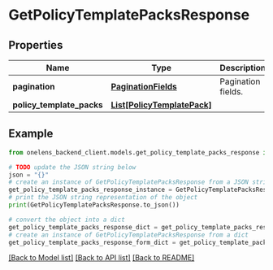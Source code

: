 # GetPolicyTemplatePacksResponse


## Properties

Name | Type | Description | Notes
------------ | ------------- | ------------- | -------------
**pagination** | [**PaginationFields**](PaginationFields.md) | Pagination fields. | 
**policy_template_packs** | [**List[PolicyTemplatePack]**](PolicyTemplatePack.md) |  | 

## Example

```python
from onelens_backend_client.models.get_policy_template_packs_response import GetPolicyTemplatePacksResponse

# TODO update the JSON string below
json = "{}"
# create an instance of GetPolicyTemplatePacksResponse from a JSON string
get_policy_template_packs_response_instance = GetPolicyTemplatePacksResponse.from_json(json)
# print the JSON string representation of the object
print(GetPolicyTemplatePacksResponse.to_json())

# convert the object into a dict
get_policy_template_packs_response_dict = get_policy_template_packs_response_instance.to_dict()
# create an instance of GetPolicyTemplatePacksResponse from a dict
get_policy_template_packs_response_form_dict = get_policy_template_packs_response.from_dict(get_policy_template_packs_response_dict)
```
[[Back to Model list]](../README.md#documentation-for-models) [[Back to API list]](../README.md#documentation-for-api-endpoints) [[Back to README]](../README.md)


